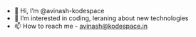 - 👋 Hi, I’m @avinash-kodespace
- 👀 I’m interested in coding, leraning about new technologies 
- 📫 How to reach me - avinash@kodespace.in 

<!---
avinash-kodespace/avinash-kodespace is a ✨ special ✨ repository because its `README.md` (this file) appears on your GitHub profile.
You can click the Preview link to take a look at your changes.
--->
